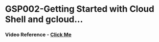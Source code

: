 # GSP002-Getting Started with Cloud Shell and gcloud...

### Video Reference - [Click Me](https://youtu.be/l-I59Qpw-TY?si=tYsH3o2FkggnN2s7)

